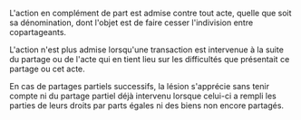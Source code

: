   
 L'action en complément de part est admise contre tout acte, quelle que soit sa dénomination, dont l'objet est de faire cesser l'indivision entre copartageants.  

  
 L'action n'est plus admise lorsqu'une transaction est intervenue à la suite du partage ou de l'acte qui en tient lieu sur les difficultés que présentait ce partage ou cet acte.  

  
 En cas de partages partiels successifs, la lésion s'apprécie sans tenir compte ni du partage partiel déjà intervenu lorsque celui-ci a rempli les parties de leurs droits par parts égales ni des biens non encore partagés.  
